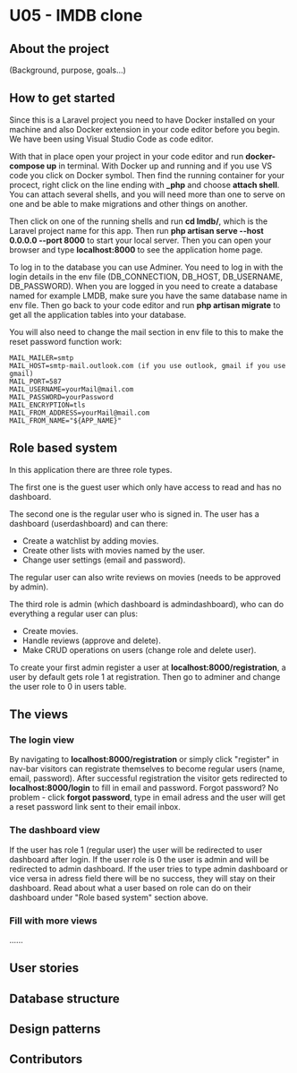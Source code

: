 # U05 - IMDB clone

## About the project

(Background, purpose, goals...)

## How to get started

Since this is a Laravel project you need to have Docker installed on your machine and also Docker extension in your code editor before you begin. We have been using Visual Studio Code as code editor. 

With that in place open your project in your code editor and run **docker-compose up** in terminal. With Docker up and running and if you use VS code you click on Docker symbol. Then find the running container for your procect, right click on the line ending with **_php** and choose **attach shell**. You can attach several shells, and you will need more than one to serve on one and be able to make migrations and other things on another. 

Then click on one of the running shells and run **cd lmdb/**, which is the Laravel project name for this app. Then run **php artisan serve --host 0.0.0.0 --port 8000** to start your local server. Then you can open your browser and type **localhost:8000** to see the application home page. 

To log in to the database you can use Adminer. You need to log in with the login details in the env file (DB_CONNECTION, DB_HOST, DB_USERNAME, DB_PASSWORD). When you are logged in you need to create a database named for example LMDB, make sure you have the same database name in env file. Then go back to your code editor and run **php artisan migrate** to get all the application tables into your database. 

You will also need to change the mail section in env file to this to make the reset password function work:
```
MAIL_MAILER=smtp
MAIL_HOST=smtp-mail.outlook.com (if you use outlook, gmail if you use gmail)
MAIL_PORT=587
MAIL_USERNAME=yourMail@mail.com
MAIL_PASSWORD=yourPassword
MAIL_ENCRYPTION=tls
MAIL_FROM_ADDRESS=yourMail@mail.com
MAIL_FROM_NAME="${APP_NAME}"
```

## Role based system
In this application there are three role types. 

The first one is the guest user which only have access to read and has no dashboard. 

The second one is the regular user who is signed in. The user has a dashboard (userdashboard) and can there:
* Create a watchlist by adding movies. 
* Create other lists with movies named by the user. 
* Change user settings (email and password). 

The regular user can also write reviews on movies (needs to be approved by admin). 

The third role is admin (which dashboard is admindashboard), who can do everything a regular user can plus:
* Create movies. 
* Handle reviews (approve and delete). 
* Make CRUD operations on users (change role and delete user).

To create your first admin register a user at **localhost:8000/registration**, a user by default gets role 1 at registration. Then go to adminer and change the user role to 0 in users table. 

## The views

### The login view
By navigating to **localhost:8000/registration** or simply click "register" in nav-bar visitors can registrate themselves to become regular users (name, email, password). After successful registration the visitor gets redirected to **localhost:8000/login** to fill in email and password. Forgot password? No problem - click **forgot password**, type in email adress and the user will get a reset password link sent to their email inbox. 

### The dashboard view
If the user has role 1 (regular user) the user will be redirected to user dashboard after login. If the user role is 0 the user is admin and will be redirected to admin dashboard. If the user tries to type admin dashboard or vice versa in adress field there will be no success, they will stay on their dashboard. Read about what a user based on role can do on their dashboard under "Role based system" section above. 

### Fill with more views
......

## User stories

## Database structure

## Design patterns

## Contributors 
